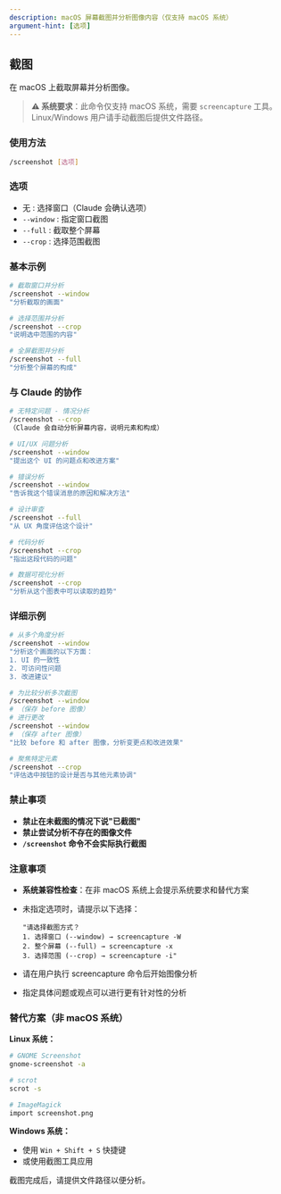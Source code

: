 ```yaml
---
description: macOS 屏幕截图并分析图像内容（仅支持 macOS 系统）
argument-hint: [选项]
---
```


## 截图

在 macOS 上截取屏幕并分析图像。

> **⚠️ 系统要求**：此命令仅支持 macOS 系统，需要 `screencapture` 工具。Linux/Windows 用户请手动截图后提供文件路径。

### 使用方法

```bash
/screenshot [选项]
```

### 选项

- 无 : 选择窗口（Claude 会确认选项）
- `--window` : 指定窗口截图
- `--full` : 截取整个屏幕
- `--crop` : 选择范围截图

### 基本示例

```bash
# 截取窗口并分析
/screenshot --window
"分析截取的画面"

# 选择范围并分析
/screenshot --crop
"说明选中范围的内容"

# 全屏截图并分析
/screenshot --full
"分析整个屏幕的构成"
```

### 与 Claude 的协作

```bash
# 无特定问题 - 情况分析
/screenshot --crop
（Claude 会自动分析屏幕内容，说明元素和构成）

# UI/UX 问题分析
/screenshot --window
"提出这个 UI 的问题点和改进方案"

# 错误分析
/screenshot --window
"告诉我这个错误消息的原因和解决方法"

# 设计审查
/screenshot --full
"从 UX 角度评估这个设计"

# 代码分析
/screenshot --crop
"指出这段代码的问题"

# 数据可视化分析
/screenshot --crop
"分析从这个图表中可以读取的趋势"
```

### 详细示例

```bash
# 从多个角度分析
/screenshot --window
"分析这个画面的以下方面：
1. UI 的一致性
2. 可访问性问题
3. 改进建议"

# 为比较分析多次截图
/screenshot --window
# （保存 before 图像）
# 进行更改
/screenshot --window
# （保存 after 图像）
"比较 before 和 after 图像，分析变更点和改进效果"

# 聚焦特定元素
/screenshot --crop
"评估选中按钮的设计是否与其他元素协调"
```

### 禁止事项

- **禁止在未截图的情况下说"已截图"**
- **禁止尝试分析不存在的图像文件**
- **`/screenshot` 命令不会实际执行截图**

### 注意事项

- **系统兼容性检查**：在非 macOS 系统上会提示系统要求和替代方案

- 未指定选项时，请提示以下选择：

  ```
  "请选择截图方式？
  1. 选择窗口 (--window) → screencapture -W
  2. 整个屏幕 (--full) → screencapture -x
  3. 选择范围 (--crop) → screencapture -i"
  ```

- 请在用户执行 screencapture 命令后开始图像分析
- 指定具体问题或观点可以进行更有针对性的分析

### 替代方案（非 macOS 系统）

**Linux 系统：**
```bash
# GNOME Screenshot
gnome-screenshot -a

# scrot
scrot -s

# ImageMagick
import screenshot.png
```

**Windows 系统：**
- 使用 `Win + Shift + S` 快捷键
- 或使用截图工具应用

截图完成后，请提供文件路径以便分析。
